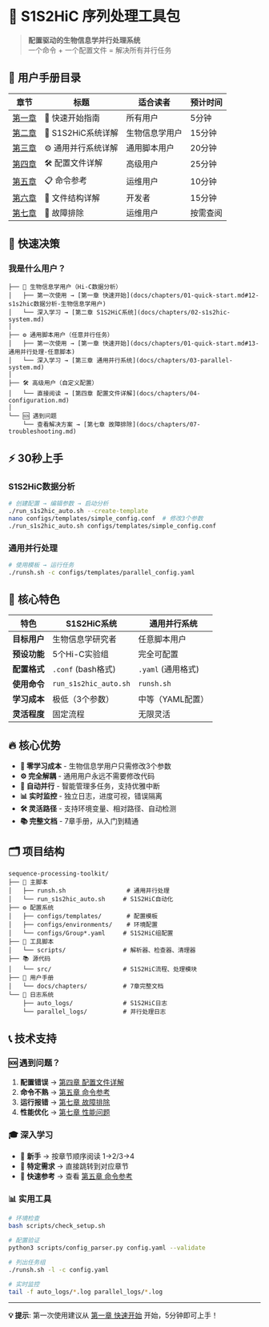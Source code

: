 # 🧬 S1S2HiC 序列处理工具包

> **配置驱动的生物信息学并行处理系统**  
> 一个命令 + 一个配置文件 = 解决所有并行任务

## 📖 用户手册目录

| 章节 | 标题 | 适合读者 | 预计时间 |
|------|------|----------|----------|
| [第一章](docs/chapters/01-quick-start.md) | 🚀 快速开始指南 | 所有用户 | 5分钟 |
| [第二章](docs/chapters/02-s1s2hic-system.md) | 🧬 S1S2HiC系统详解 | 生物信息学用户 | 15分钟 |
| [第三章](docs/chapters/03-parallel-system.md) | ⚙️ 通用并行系统详解 | 通用脚本用户 | 20分钟 |
| [第四章](docs/chapters/04-configuration.md) | 🛠️ 配置文件详解 | 高级用户 | 25分钟 |
| [第五章](docs/chapters/05-commands.md) | 📋 命令参考 | 运维用户 | 10分钟 |
| [第六章](docs/chapters/06-file-structure.md) | 📁 文件结构详解 | 开发者 | 15分钟 |
| [第七章](docs/chapters/07-troubleshooting.md) | 🔧 故障排除 | 运维用户 | 按需查阅 |

## 🎯 快速决策

### 我是什么用户？

```
├── 🧬 生物信息学用户（Hi-C数据分析）
│   ├── 第一次使用 → [第一章 快速开始](docs/chapters/01-quick-start.md#12-s1s2hic数据分析-生物信息学用户)
│   └── 深入学习 → [第二章 S1S2HiC系统](docs/chapters/02-s1s2hic-system.md)
│
├── ⚙️ 通用脚本用户（任意并行任务）
│   ├── 第一次使用 → [第一章 快速开始](docs/chapters/01-quick-start.md#13-通用并行处理-任意脚本)
│   └── 深入学习 → [第三章 通用并行系统](docs/chapters/03-parallel-system.md)
│
├── 🛠️ 高级用户（自定义配置）
│   └── 直接阅读 → [第四章 配置文件详解](docs/chapters/04-configuration.md)
│
└── 🆘 遇到问题
    └── 查看解决方案 → [第七章 故障排除](docs/chapters/07-troubleshooting.md)
```

## ⚡ 30秒上手

### S1S2HiC数据分析
```bash
# 创建配置 → 编辑参数 → 启动分析
./run_s1s2hic_auto.sh --create-template
nano configs/templates/simple_config.conf  # 修改3个参数
./run_s1s2hic_auto.sh configs/templates/simple_config.conf
```

### 通用并行处理
```bash
# 使用模板 → 运行任务
./runsh.sh -c configs/templates/parallel_config.yaml
```

## 🎨 核心特色

| 特色 | S1S2HiC系统 | 通用并行系统 |
|------|-------------|--------------|
| **目标用户** | 生物信息学研究者 | 任意脚本用户 |
| **预设功能** | 5个Hi-C实验组 | 完全可配置 |
| **配置格式** | `.conf` (bash格式) | `.yaml` (通用格式) |
| **使用命令** | `run_s1s2hic_auto.sh` | `runsh.sh` |
| **学习成本** | 极低（3个参数） | 中等（YAML配置） |
| **灵活程度** | 固定流程 | 无限灵活 |

## 🔥 核心优势

- **🚀 零学习成本** - 生物信息学用户只需修改3个参数
- **⚙️ 完全解耦** - 通用用户永远不需要修改代码
- **🔄 自动并行** - 智能管理多任务，支持优雅中断
- **📊 实时监控** - 独立日志，进度可视，错误隔离
- **🛠️ 灵活路径** - 支持环境变量、相对路径、自动检测
- **📚 完整文档** - 7章手册，从入门到精通

## 🗂️ 项目结构

```
sequence-processing-toolkit/
├── 🚀 主脚本
│   ├── runsh.sh                 # 通用并行处理
│   └── run_s1s2hic_auto.sh     # S1S2HiC自动化
├── ⚙️ 配置系统
│   ├── configs/templates/       # 配置模板
│   ├── configs/environments/    # 环境配置  
│   └── configs/Group*.yaml     # S1S2HiC组配置
├── 🔧 工具脚本
│   └── scripts/                # 解析器、检查器、清理器
├── 📚 源代码
│   └── src/                    # S1S2HiC流程、处理模块
├── 📖 用户手册
│   └── docs/chapters/          # 7章完整文档
└── 📝 日志系统
    ├── auto_logs/              # S1S2HiC日志
    └── parallel_logs/          # 并行处理日志
```

## 📞 技术支持

### 🆘 遇到问题？

1. **配置错误** → [第四章 配置文件详解](docs/chapters/04-configuration.md)
2. **命令不熟** → [第五章 命令参考](docs/chapters/05-commands.md)  
3. **运行报错** → [第七章 故障排除](docs/chapters/07-troubleshooting.md)
4. **性能优化** → [第七章 性能问题](docs/chapters/07-troubleshooting.md#76-性能问题)

### 🎓 深入学习

- 🔰 **新手** → 按章节顺序阅读 1→2/3→4
- 🎯 **特定需求** → 直接跳转到对应章节
- 🚀 **快速参考** → 查看 [第五章 命令参考](docs/chapters/05-commands.md)

### 📊 实用工具

```bash
# 环境检查
bash scripts/check_setup.sh

# 配置验证  
python3 scripts/config_parser.py config.yaml --validate

# 列出任务组
./runsh.sh -l -c config.yaml

# 实时监控
tail -f auto_logs/*.log parallel_logs/*.log
```

---

**💡 提示**: 第一次使用建议从 [第一章 快速开始](docs/chapters/01-quick-start.md) 开始，5分钟即可上手！ 
